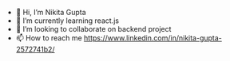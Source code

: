 - 👋 Hi, I’m Nikita Gupta 
- 🌱 I’m currently learning react.js
- 💞️ I’m looking to collaborate on backend project
- 📫 How to reach me https://www.linkedin.com/in/nikita-gupta-2572741b2/

<!---
nikita-gupta2/nikita-gupta2 is a ✨ special ✨ repository because its `README.md` (this file) appears on your GitHub profile.
You can click the Preview link to take a look at your changes.
--->
